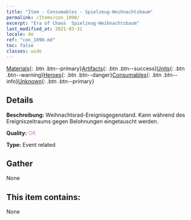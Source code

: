 ```yaml
---
title: "Item - Consumables - Spielzeug-Weihnachtsbaum"
permalink: /Items/con_1090/
excerpt: "Era of Chaos  Spielzeug-Weihnachtsbaum"
last_modified_at: 2021-03-31
locale: de
ref: "con_1090.md"
toc: false
classes: wide
---
```

 [Materials](/de/Items/){: .btn .btn--primary}[Artifacts](/de/Items/Artifacts/){: .btn .btn--success}[Units](/de/Items/Units/){: .btn .btn--warning}[Heroes](/de/Items/Heroes/){: .btn .btn--danger}[Consumables](/de/Items/Consumables/){: .btn .btn--info}[Unknown](/de/Items/Unknown/){: .btn .btn--primary}

## Details
 **Beschreibung:** Weihnachtsrad-Ereignisgegenstand. Kann während des Ereigniszeitraums gegen Belohnungen eingetauscht werden.

 **Quality:** <span style="color: #DA70D6">OK</span>

 **Type:** Event related

## Gather

  None

## This item contains:

  None

